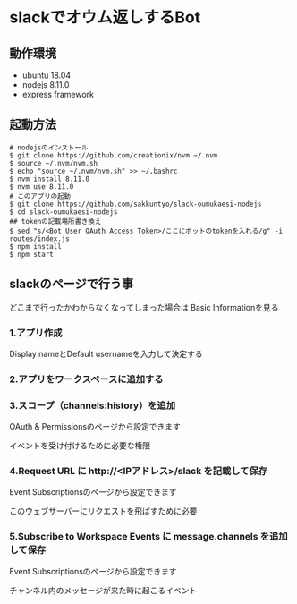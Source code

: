 # slackでオウム返しするBot

## 動作環境

- ubuntu 18.04
- nodejs 8.11.0
- express framework

## 起動方法

```
# nodejsのインストール
$ git clone https://github.com/creationix/nvm ~/.nvm
$ source ~/.nvm/nvm.sh
$ echo "source ~/.nvm/nvm.sh" >> ~/.bashrc
$ nvm install 8.11.0
$ nvm use 8.11.0
# このアプリの起動
$ git clone https://github.com/sakkuntyo/slack-oumukaesi-nodejs
$ cd slack-oumukaesi-nodejs
## tokenの記載場所書き換え
$ sed "s/<Bot User OAuth Access Token>/ここにボットのtokenを入れる/g" -i routes/index.js
$ npm install
$ npm start
```

## slackのページで行う事

どこまで行ったかわからなくなってしまった場合は
Basic Informationを見る

### 1.アプリ作成

Display nameとDefault usernameを入力して決定する

### 2.アプリをワークスペースに追加する

### 3.スコープ（channels:history）を追加

OAuth & Permissionsのページから設定できます

イベントを受け付けるために必要な権限

### 4.Request URL に http://<IPアドレス>/slack を記載して保存

Event Subscriptionsのページから設定できます

このウェブサーバーにリクエストを飛ばすために必要

### 5.Subscribe to Workspace Events に message.channels を追加して保存

Event Subscriptionsのページから設定できます

チャンネル内のメッセージが来た時に起こるイベント
